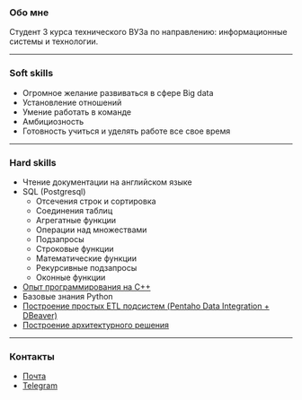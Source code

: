 ### Обо мне
Студент 3 курса технического ВУЗа по направлению: информационные системы и технологии.
***
### Soft skills
* Огромное желание развиваться в сфере Big data
* Установление отношений
* Умение работать в команде
* Амбициозность
* Готовность учиться и уделять работе все свое время 
***
### Hard skills
* Чтение документации на английском языке
* SQL (Postgresql)
  * Отсечения строк и сортировка
  * Соединения таблиц
  * Агрегатные функции
  * Операции над множествами
  * Подзапросы
  * Строковые функции
  * Математические функции
  * Рекурсивные подзапросы
  * Оконные функции
* [Опыт программирования на C++](https://github.com/facessere/-/tree/main/sobes)
* Базовые знания Python
* [Построение простых  ETL подсистем (Pentaho Data Integration + DBeaver)](https://github.com/facessere/ETL) 
* [Построение архитектурного решения](https://github.com/facessere/Architecture)
***
### Контакты
* [Почта](annushkanikolaeva00@gmail.com)
* [Telegram](https://t.me/Make_me_wanna_die)
